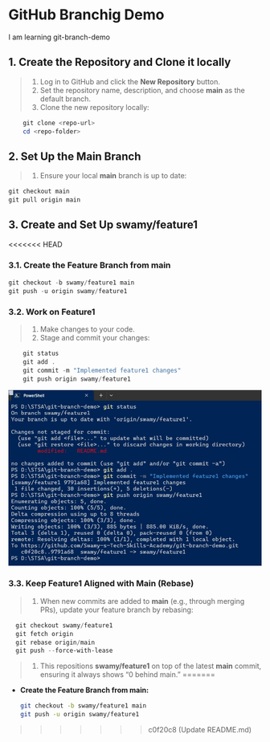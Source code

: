 # GitHub Branchig Demo

I am learning git-branch-demo

## 1. Create the Repository and Clone it locally

> 1. Log in to GitHub and click the **New Repository** button.
> 1. Set the repository name, description, and choose **main** as the default branch.
> 1. Clone the new repository locally:

```powershell
    git clone <repo-url>
    cd <repo-folder>
```

## 2. Set Up the Main Branch

> 1. Ensure your local **main** branch is up to date:

```powershell
git checkout main
git pull origin main
```

## 3. Create and Set Up **swamy/feature1**

<<<<<<< HEAD
### 3.1. Create the Feature Branch from main

```powershell
git checkout -b swamy/feature1 main
git push -u origin swamy/feature1
```

### 3.2. Work on Feature1

> 1. Make changes to your code.
> 1. Stage and commit your changes:

```powershell
    git status
    git add .
    git commit -m "Implemented feature1 changes"
    git push origin swamy/feature1
```

![Pushed to Feature 1](./docs/images/PushedToFeature1.PNG.jpg)

### 3.3. Keep Feature1 Aligned with Main (Rebase)

> 1. When new commits are added to **main** (e.g., through merging PRs), update your feature branch by rebasing:

```powershell
  git checkout swamy/feature1
  git fetch origin
  git rebase origin/main
  git push --force-with-lease
```

> 1. This repositions **swamy/feature1** on top of the latest **main** commit, ensuring it always shows “0 behind main.”
=======
- **Create the Feature Branch from main:**

  ```sh
  git checkout -b swamy/feature1 main
  git push -u origin swamy/feature1
  ```
>>>>>>> c0f20c8 (Update README.md)
